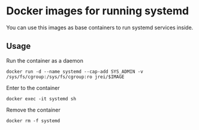 # Docker images for running systemd

You can use this images as base containers to run systemd services inside.

## Usage

Run the container as a daemon

`docker run -d --name systemd --cap-add SYS_ADMIN -v /sys/fs/cgroup:/sys/fs/cgroup:ro jrei/$IMAGE`

Enter to the container

`docker exec -it systemd sh`

Remove the container

`docker rm -f systemd`
